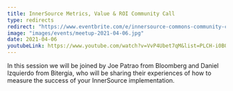 ```yaml
---
title: InnerSource Metrics, Value & ROI Community Call
type: redirects
redirect: "https://www.eventbrite.com/e/innersource-commons-community-call-metrics-value-roi-tickets-147099639983"
image: "images/events/meetup-2021-04-06.jpg"
date: 2021-04-06
youtubeLink: https://www.youtube.com/watch?v=VvP4Ubet7qM&list=PLCH-i0B0otNR90HDn8D9PsnQNE1r3JiUE
---
```


In this session we will be joined by Joe Patrao from Bloomberg and Daniel Izquierdo from Bitergia, who will be sharing their experiences of how to measure the success of your InnerSource implementation.
